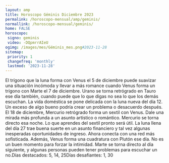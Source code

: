 ```yaml
---
layout: amp
title: Horoscopo Géminis Diciembre 2023 
permalink: /horoscopo-mensual/amp/geminis/
normallink: /horoscopo-mensual/geminis/
home: FALSE
horoscopo:
 signo: geminis
 video: -DQpmrrAIeU
ogimg: /images/mes/Géminis_mes.png#2023-11-28
sitemap:
 priority: 1
 changefreq: 'monthly'
 lastmod: '2023-11-28'
---
```



El trígono que la luna forma con Venus el 5 de diciembre puede suavizar una situación incómoda y llevar a más romance cuando Venus forma un trígono con Marte el 7 de diciembre. Urano se torna retrógrado en Tauro ese día también, cuando puede que lo que digas no sea lo que los demás escuchan. La vida doméstica se pone delicada con la luna nueva del día 12. Un exceso de algo bueno podría crear un problema o desacuerdo después.  El 18 de diciembre, Mercurio retrógrado forma un sextil con Venus. Dale una mirada más profunda a un asunto artístico o romántico. Mercurio se torna directo esa noche. Lo que aprendes del sextil pronto será útil. La luna llena del día 27 trae buena suerte en un asunto financiero y tal vez algunas inesperadas oportunidades de ingreso. Ahora conecta con una red más sofisticada. Además, Venus forma una cuadratura con Plutón ese día. No es un buen momento para forzar la intimidad. Marte se torna directo al día siguiente, y algunas personas pueden tener problemas para escuchar un no.Días destacados: 5, 14, 25Días desafiantes: 1, 30</div>